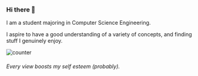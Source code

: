 ### Hi there 👋

<!--
**keshavshivkumar/keshavshivkumar** is a ✨ _special_ ✨ repository because its `README.md` (this file) appears on your GitHub profile.
-->
I am a student majoring in Computer Science Engineering.

I aspire to have a good understanding of a variety of concepts, and finding stuff I genuinely enjoy.

![counter](https://en5ibiur3632p8e.m.pipedream.net)

###### Every view boosts my self esteem (probably). 

